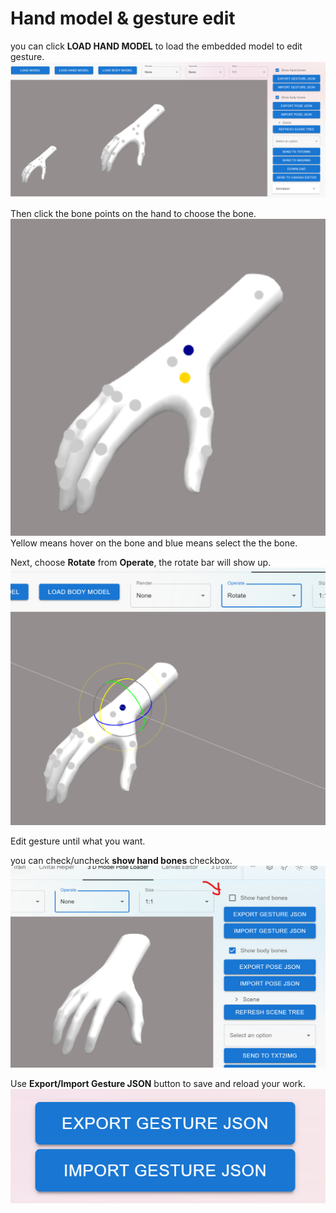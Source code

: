# Hand model & gesture edit

you can click **LOAD HAND MODEL** to load the embedded model to edit gesture.
![hand1.png](images/hand/hand1.png)

Then click the bone points on the hand to choose the bone.
![hand1.png](images/hand/hand2.png)
Yellow means hover on the bone and blue means select the the bone.

Next, choose **Rotate** from **Operate**, the rotate bar will show up.
![hand1.png](images/hand/hand3.png)

Edit gesture until what you want.

you can check/uncheck **show hand bones** checkbox.
![hand1.png](images/hand/hand4.png)

Use **Export/Import Gesture JSON** button to save and reload your work.
![hand1.png](images/hand/hand5.png)